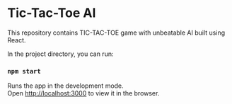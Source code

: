 # Tic-Tac-Toe AI
This repository contains TIC-TAC-TOE game with unbeatable AI built using React.

In the project directory, you can run:

### `npm start`

Runs the app in the development mode.<br />
Open [http://localhost:3000](http://localhost:3000) to view it in the browser.
